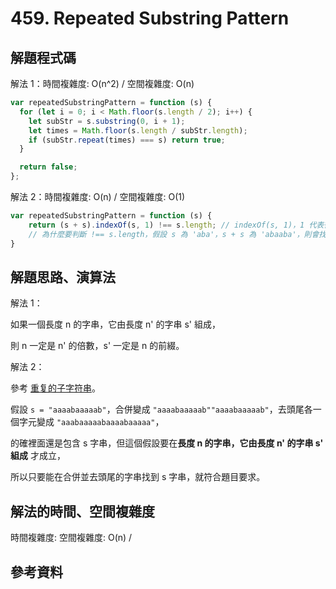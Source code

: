 # 459. Repeated Substring Pattern

## 解題程式碼

解法 1：時間複雜度: O(n^2) / 空間複雜度: O(n)

```javascript
var repeatedSubstringPattern = function (s) {
  for (let i = 0; i < Math.floor(s.length / 2); i++) {
    let subStr = s.substring(0, i + 1);
    let times = Math.floor(s.length / subStr.length);
    if (subStr.repeat(times) === s) return true;
  }

  return false;
};
```

解法 2：時間複雜度: O(n) / 空間複雜度: O(1)

```javascript
var repeatedSubstringPattern = function (s) {
    return (s + s).indexOf(s, 1) !== s.length; // indexOf(s, 1)，1 代表從索引 1 開始找起
    // 為什麼要判斷 !== s.length，假設 s 為 'aba'，s + s 為 'abaaba'，則會找到 index = 3 的 aba，不符合假設
}
```

## 解題思路、演算法

解法 1：

如果一個長度 n 的字串，它由長度 n' 的字串 s' 組成，

則 n 一定是 n' 的倍數，s' 一定是 n 的前綴。

解法 2：

參考 [重复的子字符串](https://leetcode.cn/problems/repeated-substring-pattern/solutions/386481/zhong-fu-de-zi-zi-fu-chuan-by-leetcode-solution/)。

假設 `s = "aaaabaaaaab"`，合併變成 `"aaaabaaaaab""aaaabaaaaab"`，去頭尾各一個字元變成 `"aaabaaaaabaaaabaaaaa"`，

的確裡面還是包含 s 字串，但這個假設要在**長度 n 的字串，它由長度 n' 的字串 s' 組成** 才成立，

所以只要能在合併並去頭尾的字串找到 s 字串，就符合題目要求。

## 解法的時間、空間複雜度

時間複雜度: 
空間複雜度: O(n) / 

## 參考資料
